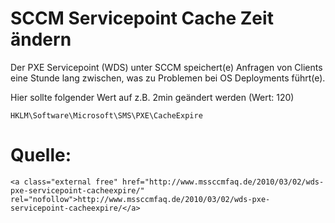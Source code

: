 # SCCM Servicepoint Cache Zeit ändern

<div class="vector-body" id="bkmrk-"><div class="mw-body-content mw-content-ltr" dir="ltr" lang="de"></div></div>Der PXE Servicepoint (WDS) unter SCCM speichert(e) Anfragen von Clients eine Stunde lang zwischen, was zu Problemen bei OS Deployments führt(e).

Hier sollte folgender Wert auf z.B. 2min geändert werden (Wert: 120)

```
HKLM\Software\Microsoft\SMS\PXE\CacheExpire
```

# <span class="mw-headline" id="bkmrk-quelle%3A-1">Quelle:</span>

```
<a class="external free" href="http://www.mssccmfaq.de/2010/03/02/wds-pxe-servicepoint-cacheexpire/" rel="nofollow">http://www.mssccmfaq.de/2010/03/02/wds-pxe-servicepoint-cacheexpire/</a>
```